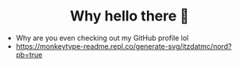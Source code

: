
<h1 align="center"> Why hello there 👋</h1>

- Why are you even checking out my GitHub profile lol
- https://monkeytype-readme.repl.co/generate-svg/itzdatmc/nord?pb=true
